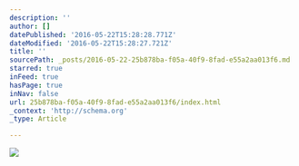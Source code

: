 ```yaml
---
description: ''
author: []
datePublished: '2016-05-22T15:28:28.771Z'
dateModified: '2016-05-22T15:28:27.721Z'
title: ''
sourcePath: _posts/2016-05-22-25b878ba-f05a-40f9-8fad-e55a2aa013f6.md
starred: true
inFeed: true
hasPage: true
inNav: false
url: 25b878ba-f05a-40f9-8fad-e55a2aa013f6/index.html
_context: 'http://schema.org'
_type: Article

---
```

![](https://the-grid-user-content.s3-us-west-2.amazonaws.com/b90b7cf7-34c9-4c82-9198-7e56c9daacad.jpg)